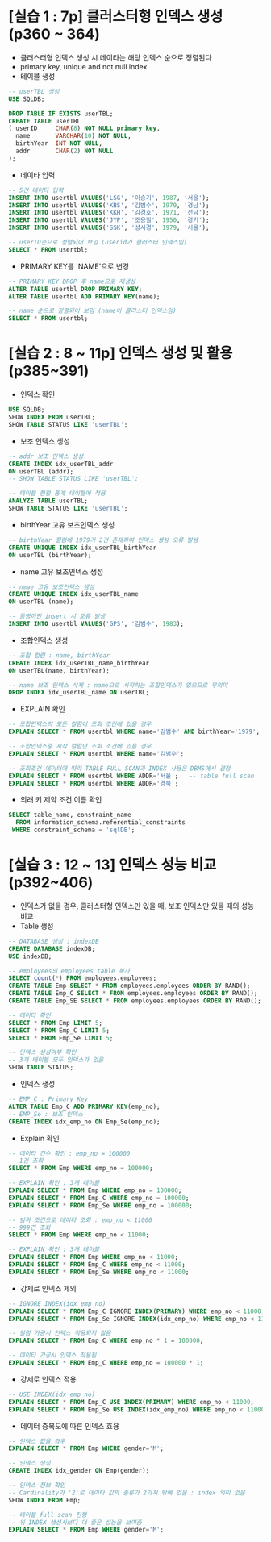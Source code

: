 # [실습 1 : 7p] 클러스터형 인덱스 생성 (p360 ~ 364)

* 클러스터형 인덱스 생성 시 데이타는 해당 인덱스 순으로 정렬된다
* primary key, unique and not null index
* 테이블 생성

```SQL
-- userTBL 생성
USE SQLDB;

DROP TABLE IF EXISTS userTBL;
CREATE TABLE userTBL
( userID     CHAR(8) NOT NULL primary key,
  name       VARCHAR(10) NOT NULL, 	
  birthYear  INT NOT NULL,		
  addr       CHAR(2) NOT NULL	
);
```

* 데이타 입력

```SQL
-- 5건 데이타 입력
INSERT INTO usertbl VALUES('LSG', '이승기', 1987, '서울');
INSERT INTO usertbl VALUES('KBS', '김범수', 1979, '경남');
INSERT INTO usertbl VALUES('KKH', '김경호', 1971, '전남');
INSERT INTO usertbl VALUES('JYP', '조용필', 1950, '경기');
INSERT INTO usertbl VALUES('SSK', '성시경', 1979, '서울');

-- userID순으로 정렬되어 보임 (userid가 클러스터 인덱스임)
SELECT * FROM usertbl;
```

- PRIMARY KEY를 'NAME'으로 변경

```SQL
-- PRIMARY KEY DROP 후 name으로 재생성
ALTER TABLE usertbl DROP PRIMARY KEY;
ALTER TABLE usertbl ADD PRIMARY KEY(name);

-- name 순으로 정렬되어 보임 (name이 클러스터 인덱스임)
SELECT * FROM usertbl;
```



# [실습 2 : 8 ~ 11p]  인덱스 생성 및 활용 (p385~391)

* 인덱스 확인

```SQL
USE SQLDB;
SHOW INDEX FROM userTBL;
SHOW TABLE STATUS LIKE 'userTBL';
```

- 보조 인덱스 생성

```SQL
-- addr 보조 인덱스 생성
CREATE INDEX idx_userTBL_addr
ON userTBL (addr);
-- SHOW TABLE STATUS LIKE 'userTBL';

-- 테이블 현황 통계 테이블에 적용
ANALYZE TABLE userTBL;
SHOW TABLE STATUS LIKE 'userTBL';
```

* birthYear 고유 보조인덱스 생성

```SQL
-- birthYear 컬럼에 1979가 2건 존재하여 인덱스 생성 오류 발생
CREATE UNIQUE INDEX idx_userTBL_birthYear
ON userTBL (birthYear);
```

* name 고유 보조인덱스 생성

```SQL
-- nmae 고유 보조인덱스 생성
CREATE UNIQUE INDEX idx_userTBL_name
ON userTBL (name); 

-- 동명이인 insert 시 오류 발생
INSERT INTO usertbl VALUES('GPS', '김범수', 1983);
```

- 조합인덱스 생성

```SQL
-- 조합 컬럼 : name, birthYear
CREATE INDEX idx_userTBL_name_birthYear
ON userTBL(name, birthYear);

-- name 보조 인덱스 삭제 : name으로 시작하는 조합인덱스가 있으므로 무의미
DROP INDEX idx_userTBL_name ON userTBL;
```

* EXPLAIN 확인

```SQL
-- 조합인덱스의 모든 컬럼이 조회 조건에 있을 경우
EXPLAIN SELECT * FROM usertbl WHERE name='김범수' AND birthYear='1979';

-- 조합인덱스중 시작 컬럼만 조회 조건에 있을 경우
EXPLAIN SELECT * FROM usertbl WHERE name='김범수';

-- 조회조건 데이터에 따라 TABLE FULL SCAN과 INDEX 사용은 DBMS에서 결정
EXPLAIN SELECT * FROM usertbl WHERE ADDR='서울';   -- table full scan
EXPLAIN SELECT * FROM usertbl WHERE ADDR='경북'; 
```

* 외래 키 제약 조건 이름 확인

```SQL
SELECT table_name, constraint_name
  FROM information_schema.referential_constraints
 WHERE constraint_schema = 'sqlDB';
```



# [실습 3 : 12 ~ 13] 인덱스 성능 비교 (p392~406)

- 인덱스가 없을 경우, 클러스터형 인덱스만 있을 때, 보조 인덱스만 있을 때의 성능 비교
- Table 생성

```SQL
-- DATABASE 생성 : indexDB
CREATE DATABASE indexDB;
USE indexDB;

-- employees의 employees table 복사
SELECT count(*) FROM employees.employees;
CREATE TABLE Emp SELECT * FROM employees.employees ORDER BY RAND();
CREATE TABLE Emp_C SELECT * FROM employees.employees ORDER BY RAND();
CREATE TABLE Emp_SE SELECT * FROM employees.employees ORDER BY RAND();

-- 데이타 확인
SELECT * FROM Emp LIMIT 5;
SELECT * FROM Emp_C LIMIT 5;
SELECT * FROM Emp_Se LIMIT 5;

-- 인덱스 생성여부 확인
-- 3개 테이블 모두 인덱스가 없음
SHOW TABLE STATUS;
```

- 인덱스 생성

```SQL
-- EMP_C : Primary Key
ALTER TABLE Emp_C ADD PRIMARY KEY(emp_no);
-- EMP_Se : 보조 인덱스
CREATE INDEX idx_emp_no ON Emp_Se(emp_no);
```

* Explain 확인

```SQL
-- 데이타 건수 확인 : emp_no = 100000
-- 1건 조회
SELECT * FROM Emp WHERE emp_no = 100000;

-- EXPLAIN 확인 : 3개 테이블
EXPLAIN SELECT * FROM Emp WHERE emp_no = 100000;
EXPLAIN SELECT * FROM Emp_C WHERE emp_no = 100000;
EXPLAIN SELECT * FROM Emp_Se WHERE emp_no = 100000;

-- 범위 조건으로 데이타 조회 : emp_no < 11000
-- 999건 조회
SELECT * FROM Emp WHERE emp_no < 11000;

-- EXPLAIN 확인 : 3개 테이블
EXPLAIN SELECT * FROM Emp WHERE emp_no < 11000;
EXPLAIN SELECT * FROM Emp_C WHERE emp_no < 11000;
EXPLAIN SELECT * FROM Emp_Se WHERE emp_no < 11000;
```

- 강제로 인덱스 제외

```SQL
-- IGNORE INDEX(idx_emp_no)
EXPLAIN SELECT * FROM Emp_C IGNORE INDEX(PRIMARY) WHERE emp_no < 11000;
EXPLAIN SELECT * FROM Emp_Se IGNORE INDEX(idx_emp_no) WHERE emp_no < 11000;

-- 컬럼 가공시 인덱스 적용되지 않음
EXPLAIN SELECT * FROM Emp_C WHERE emp_no * 1 = 100000;

-- 데이타 가공시 인덱스 적용됨
EXPLAIN SELECT * FROM Emp_C WHERE emp_no = 100000 * 1;
```

- 강제로 인덱스 적용

```SQL
-- USE INDEX(idx_emp_no)
EXPLAIN SELECT * FROM Emp_C USE INDEX(PRIMARY) WHERE emp_no < 11000;
EXPLAIN SELECT * FROM Emp_Se USE INDEX(idx_emp_no) WHERE emp_no < 11000;
```

- 데이터 중복도에 따른 인덱스 효용

```SQL
-- 인덱스 없을 경우
EXPLAIN SELECT * FROM Emp WHERE gender='M';

-- 인덱스 생성
CREATE INDEX idx_gender ON Emp(gender);

-- 인덱스 정보 확인
-- Cardinality가 '2'로 데이타 값의 종류가 2가지 밖에 없음 : index 의미 없음
SHOW INDEX FROM Emp;

-- 테이블 full scan 진행
-- 위 INDEX 생성시보다 더 좋은 성능을 보여줌
EXPLAIN SELECT * FROM Emp WHERE gender='M';
```
